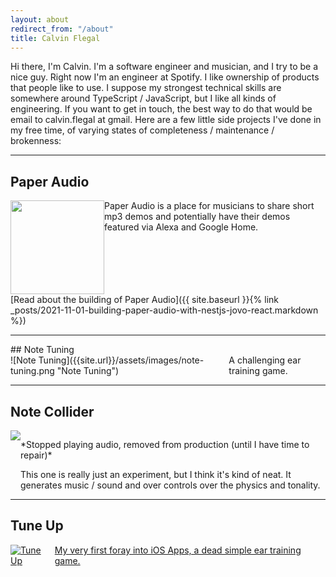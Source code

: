 ```yaml
---
layout: about
redirect_from: "/about"
title: Calvin Flegal
---
```


Hi there, I'm Calvin. I'm a software engineer and musician, and I try to be a nice guy. Right now I'm an engineer at Spotify.
I like ownership of products that people like to use. I suppose my strongest technical skills are somewhere around TypeScript / JavaScript,
but I like all kinds of engineering. If you want to get in touch, the best way
to do that would be email to calvin.flegal at gmail. Here are a few little side projects I've done in my free time, of varying states of completeness / maintenance / brokenness:

<hr />

## Paper Audio

<a href="https://paperaudio.com" class="app-link" style="display: flex;
text-decoration: none" >
<img src="{{site.url}}/assets/images/paper-logo-center.svg" height="150px"
width="150px" />
<span class="app-description">Paper Audio is a place for musicians to share
short mp3 demos and potentially have their demos featured via Alexa and Google
Home.</span>
</a>
<span>
[Read about the building of Paper Audio]({{ site.baseurl }}{% link _posts/2021-11-01-building-paper-audio-with-nestjs-jovo-react.markdown %})
</span>

<hr />
## Note Tuning

<a href="https://www.notetuning.com" class="app-link" style="display: flex; text-decoration: none" >
![Note Tuning]({{site.url}}/assets/images/note-tuning.png "Note Tuning")
<span class="app-description">A challenging ear training game.</span>
</a>
<hr />

## Note Collider

<div style="display: flex" class="app-link">
<img src="{{site.url}}/assets/images/note-collider.jpg" />
<span class="app-description"> <p>*Stopped playing audio, removed from production (until I have time to repair)* </p>This one is really just an experiment, but I think
it's kind of neat. It generates music / sound and over controls over the physics
and tonality.</span>
</div>
<hr />

## Tune Up

<a
href="https://itunes.apple.com/us/app/tuneup-lite-intonation-ear-training-game/id884607905?ls=1&mt=8" class="app-link" style="display: flex;" >
![Tune Up]({{site.url}}/assets/images/tune-up.jpg "Note Tuning")
<span class="app-description">My very first foray into iOS Apps, a dead simple
ear training game.</span>
</a>
